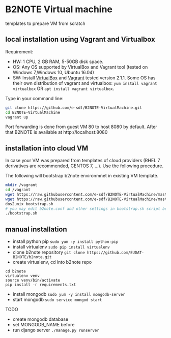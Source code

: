 # B2NOTE Virtual machine
templates to prepare VM from scratch

## local installation using Vagrant and Virtualbox

Requirement: 
- HW: 1 CPU, 2 GB RAM, 5-50GB disk space.
- OS: Any OS supported by VirtualBox and Vagrant tool (tested on Windows 7,Windows 10, Ubuntu 16.04)
- SW: Install [VirtualBox](https://www.virtualbox.org/wiki/Downloads) and [Vagrant](https://www.vagrantup.com/downloads.html) tested version 2.1.1. Some OS has their own distribution of vagrant and virtualbox: `yum install vagrant virtualbox` OR `apt install vagrant virtualbox`.

Type in your command line:

```bash
git clone https://github.com/e-sdf/B2NOTE-VirtualMachine.git
cd B2NOTE-VirtualMachine
vagrant up
```

Port forwarding is done from guest VM 80 to host 8080 by default. After that B2NOTE is available at http://localhost:8080

## installation into cloud VM

In case your VM was prepared from templates of cloud providers (RHEL 7 derivatives are recommended, CENTOS 7, ...). Use the following procedure.

The following will bootstrap b2note environmnet in existing VM template.
```bash
mkdir /vagrant
cd /vagrant
wget https://raw.githubusercontent.com/e-sdf/B2NOTE-VirtualMachine/master/bootstrapmongo.js
wget https://raw.githubusercontent.com/e-sdf/B2NOTE-VirtualMachine/master/bootstrap.sh
dos2unix bootstrap.sh
# you may edit b2note.conf and other settings in bootstrap.sh script before launching
./bootstrap.sh
```

## manual installation

- install python pip 
`sudo yum -y install python-pip`
- install virtualenv
`sudo pip install virtualenv`
- clone b2note repository
`git clone https://github.com/EUDAT-B2NOTE/b2note.git`
- create virtualenv, cd into b2note repo
```
cd b2note
virtualenv venv
source venv/bin/activate
pip install -r requirements.txt
```
- install mongodb
`sudo yum -y install mongodb-server`
- start mongodb
`sudo service mongod start`

TODO 

- create mongodb database
- set MONGODB_NAME before
- run django server
`./manage.py runserver`




